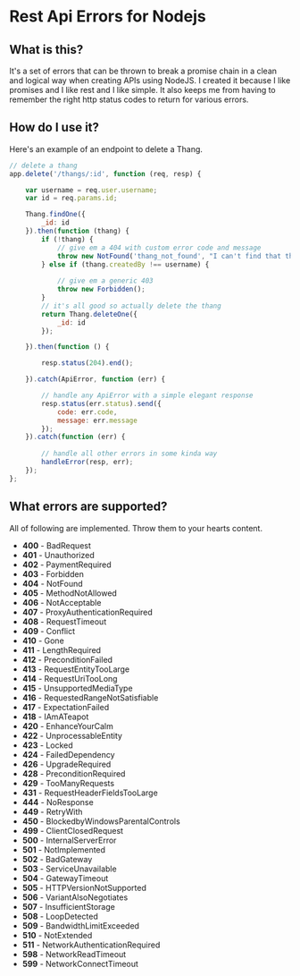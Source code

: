 # Rest Api Errors for Nodejs

## What is this?
It's a set of errors that can be thrown to break a promise chain in a clean and logical way when creating APIs using NodeJS.
I created it because I like promises and I like rest and I like simple. 
It also keeps me from having to remember the right http status codes to return for various errors.

## How do I use it?

Here's an example of an endpoint to delete a Thang.

```Javascript
// delete a thang
app.delete('/thangs/:id', function (req, resp) {

    var username = req.user.username;
    var id = req.params.id;

    Thang.findOne({
        _id: id
    }).then(function (thang) {
        if (!thang) {
            // give em a 404 with custom error code and message
            throw new NotFound('thang_not_found', "I can't find that thang :(");
        } else if (thang.createdBy !== username) {
            
            // give em a generic 403
            throw new Forbidden();
        }
        // it's all good so actually delete the thang
        return Thang.deleteOne({
            _id: id
        });

    }).then(function () {

        resp.status(204).end();

    }).catch(ApiError, function (err) {

        // handle any ApiError with a simple elegant response
        resp.status(err.status).send({
            code: err.code,
            message: err.message
        });
    }).catch(function (err) {
        
        // handle all other errors in some kinda way
        handleError(resp, err);
    });
};
```

## What errors are supported?
 
All of following are implemented.  Throw them to your hearts content.
* **400** - BadRequest
* **401** - Unauthorized
* **402** - PaymentRequired
* **403** - Forbidden
* **404** - NotFound
* **405** - MethodNotAllowed
* **406** - NotAcceptable
* **407** - ProxyAuthenticationRequired
* **408** - RequestTimeout
* **409** - Conflict
* **410** - Gone
* **411** - LengthRequired
* **412** - PreconditionFailed
* **413** - RequestEntityTooLarge
* **414** - RequestUriTooLong
* **415** - UnsupportedMediaType
* **416** - RequestedRangeNotSatisfiable
* **417** - ExpectationFailed
* **418** - IAmATeapot
* **420** - EnhanceYourCalm
* **422** - UnprocessableEntity
* **423** - Locked
* **424** - FailedDependency
* **426** - UpgradeRequired
* **428** - PreconditionRequired
* **429** - TooManyRequests
* **431** - RequestHeaderFieldsTooLarge
* **444** - NoResponse
* **449** - RetryWith
* **450** - BlockedbyWindowsParentalControls
* **499** - ClientClosedRequest
* **500** - InternalServerError
* **501** - NotImplemented
* **502** - BadGateway
* **503** - ServiceUnavailable
* **504** - GatewayTimeout
* **505** - HTTPVersionNotSupported
* **506** - VariantAlsoNegotiates
* **507** - InsufficientStorage
* **508** - LoopDetected
* **509** - BandwidthLimitExceeded
* **510** - NotExtended
* **511** - NetworkAuthenticationRequired
* **598** - NetworkReadTimeout
* **599** - NetworkConnectTimeout
